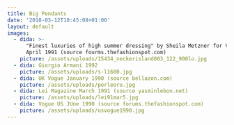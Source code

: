 ```yaml
---
title: Big Pendants
date: '2018-03-12T10:45:08+01:00'
layout: default
images:
  - dida: >-
      "Finest luxuries of high summer dressing" by Sheila Metzner for Vogue UK
      April 1991 (source fourms.thefashionspot.com)
    picture: /assets/uploads/15434_neckerisland003_122_900lo.jpg
  - dida: Giorgio Armani 1992
    picture: /assets/uploads/s-l1600.jpg
  - dida: UK Vogue January 1990 (source bellazon.com)
    picture: /assets/uploads/perleoro.jpg
  - dida: Lei Magazine March 1991 (source yasminlebon.net)
    picture: /assets/uploads/lei91mar5.jpg
  - dida: Vogue US JUne 1990 (source forums.thefashionspot.com)
    picture: /assets/uploads/usvogue1990.jpg
---
```


